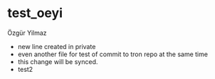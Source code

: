 # test_oeyi
Özgür Yilmaz


- new line created in private
- even another file for test of commit to tron repo at the same time
- this change will be synced.
- test2
